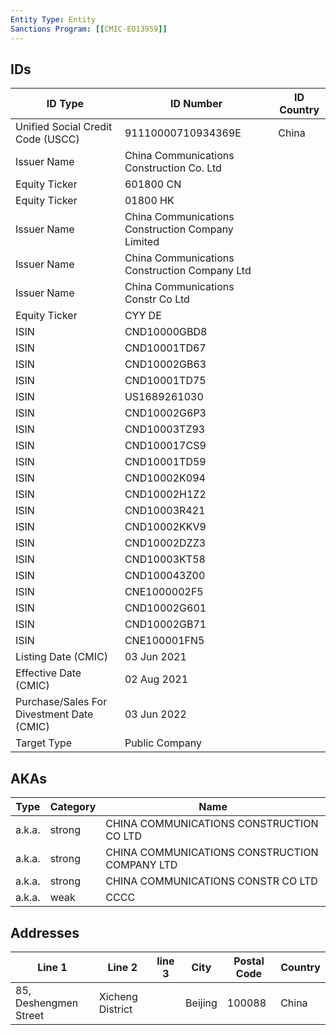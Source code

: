 ```yaml
---
Entity Type: Entity
Sanctions Program: [[CMIC-EO13959]]
---
```


## IDs
| ID Type | ID Number | ID Country |
|---------|-----------|------------|
| Unified Social Credit Code (USCC) | 91110000710934369E | China |
| Issuer Name | China Communications Construction Co. Ltd |  |
| Equity Ticker | 601800 CN |  |
| Equity Ticker | 01800 HK |  |
| Issuer Name | China Communications Construction Company Limited |  |
| Issuer Name | China Communications Construction Company Ltd |  |
| Issuer Name | China Communications Constr Co Ltd |  |
| Equity Ticker | CYY DE |  |
| ISIN | CND10000GBD8 |  |
| ISIN | CND10001TD67 |  |
| ISIN | CND10002GB63 |  |
| ISIN | CND10001TD75 |  |
| ISIN | US1689261030 |  |
| ISIN | CND10002G6P3 |  |
| ISIN | CND10003TZ93 |  |
| ISIN | CND100017CS9 |  |
| ISIN | CND10001TD59 |  |
| ISIN | CND10002K094 |  |
| ISIN | CND10002H1Z2 |  |
| ISIN | CND10003R421 |  |
| ISIN | CND10002KKV9 |  |
| ISIN | CND10002DZZ3 |  |
| ISIN | CND10003KT58 |  |
| ISIN | CND100043Z00 |  |
| ISIN | CNE1000002F5 |  |
| ISIN | CND10002G601 |  |
| ISIN | CND10002GB71 |  |
| ISIN | CNE100001FN5 |  |
| Listing Date (CMIC) | 03 Jun 2021 |  |
| Effective Date (CMIC) | 02 Aug 2021 |  |
| Purchase/Sales For Divestment Date (CMIC) | 03 Jun 2022 |  |
| Target Type | Public Company |  |


## AKAs
| Type | Category | Name      | 
|------|----------|-----------|
| a.k.a. | strong | CHINA COMMUNICATIONS CONSTRUCTION CO LTD |
| a.k.a. | strong | CHINA COMMUNICATIONS CONSTRUCTION COMPANY LTD |
| a.k.a. | strong | CHINA COMMUNICATIONS CONSTR CO LTD |
| a.k.a. | weak | CCCC |


## Addresses
| Line 1 | Line 2 | line 3 | City | Postal Code| Country | 
|--------|--------|--------|------|------------|---------|
| 85, Deshengmen Street | Xicheng District |  | Beijing | 100088 | China |

